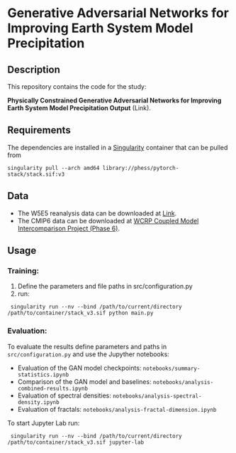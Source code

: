 # Generative Adversarial Networks for Improving Earth System Model Precipitation


## Description
This repository contains the code for the study:

   **Physically Constrained Generative Adversarial Networks for Improving Earth System Model Precipitation Output** (Link).


## Requirements
The dependencies are installed in a [Singularity](https://singularity-tutorial.github.io/) container that can be pulled from

```
singularity pull --arch amd64 library://phess/pytorch-stack/stack.sif:v3
```

## Data

- The W5E5 reanalysis data can be downloaded at [Link](https://data.isimip.org/10.48364/ISIMIP.342217).
- The CMIP6 data can be downloaded at [WCRP Coupled Model Intercomparison Project (Phase 6)](https://esgf-node.llnl.gov/projects/cmip6/).

## Usage

### Training:
1. Define the parameters and file paths in src/configuration.py
2. run:
```
 singularity run --nv --bind /path/to/current/directory /path/to/container/stack_v3.sif python main.py
```


### Evaluation:
To evaluate the results define parameters and paths in `src/configuration.py` and use the Jupyther notebooks:

- Evaluation of the GAN model checkpoints: `notebooks/summary-statistics.ipynb`
- Comparison of the GAN model and baselines: `notebooks/analysis-combined-results.ipynb`
- Evaluation of spectral densities: `notebooks/analysis-spectral-density.ipynb`
- Evaluation of fractals: `notebooks/analysis-fractal-dimension.ipynb`

To start Jupyter Lab run:

```
 singularity run --nv --bind /path/to/current/directory /path/to/container/stack_v3.sif jupyter-lab 
```
